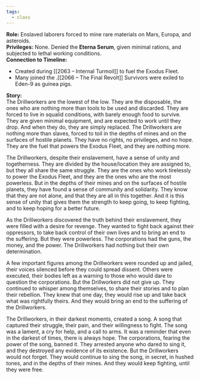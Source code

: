 ```yaml
---
tags:
  - class
---
```


**Role:** Enslaved laborers forced to mine rare materials on Mars, Europa, and asteroids.  
**Privileges:** None. Denied the **Eterna Serum**, given minimal rations, and subjected to lethal working conditions.  
**Connection to Timeline:**

- Created during [[2063 – Internal Turmoil]] to fuel the Exodus Fleet.
- Many joined the .[[2066 – The Final Revolt]] Survivors were exiled to Eden-9 as guinea pigs.

**Story:**  
The Drillworkers are the lowest of the low. They are the disposable, the ones who are nothing more than tools to be used and discarded. They are forced to live in squalid conditions, with barely enough food to survive. They are given minimal equipment, and are expected to work until they drop. And when they do, they are simply replaced. The Drillworkers are nothing more than slaves, forced to toil in the depths of mines and on the surfaces of hostile planets. They have no rights, no privileges, and no hope. They are the fuel that powers the Exodus Fleet, and they are nothing more.

The Drillworkers, despite their enslavement, have a sense of unity and togetherness. They are divided by the house/location they are assigned to, but they all share the same struggle. They are the ones who work tirelessly to power the Exodus Fleet, and they are the ones who are the most powerless. But in the depths of their mines and on the surfaces of hostile planets, they have found a sense of community and solidarity. They know that they are not alone, and that they are all in this together. And it is this sense of unity that gives them the strength to keep going, to keep fighting, and to keep hoping for a better future.

As the Drillworkers discovered the truth behind their enslavement, they were filled with a desire for revenge. They wanted to fight back against their oppressors, to take back control of their own lives and to bring an end to the suffering. But they were powerless. The corporations had the guns, the money, and the power. The Drillworkers had nothing but their own determination.

A few important figures among the Drillworkers were rounded up and jailed, their voices silenced before they could spread dissent. Others were executed, their bodies left as a warning to those who would dare to question the corporations. But the Drillworkers did not give up. They continued to whisper among themselves, to share their stories and to plan their rebellion. They knew that one day, they would rise up and take back what was rightfully theirs. And they would bring an end to the suffering of the Drillworkers.

The Drillworkers, in their darkest moments, created a song. A song that captured their struggle, their pain, and their willingness to fight. The song was a lament, a cry for help, and a call to arms. It was a reminder that even in the darkest of times, there is always hope. The corporations, fearing the power of the song, banned it. They arrested anyone who dared to sing it, and they destroyed any evidence of its existence. But the Drillworkers would not forget. They would continue to sing the song, in secret, in hushed tones, and in the depths of their mines. And they would keep fighting, until they were free.
